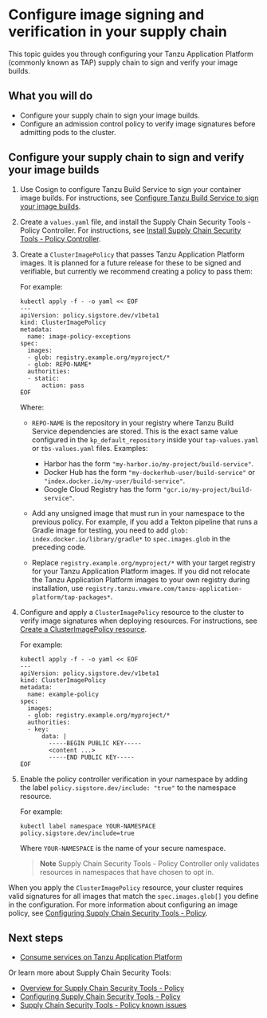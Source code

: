 # Configure image signing and verification in your supply chain

This topic guides you through configuring your Tanzu Application Platform (commonly known as TAP)
supply chain to sign and verify your image builds.

## <a id="you-will"></a>What you will do

- Configure your supply chain to sign your image builds.
- Configure an admission control policy to verify image signatures before admitting pods to the cluster.

## <a id="config-sc-to-img-builds"></a>Configure your supply chain to sign and verify your image builds

1. Use Cosign to configure Tanzu Build Service to sign your container image builds. For instructions, see [Configure Tanzu Build Service to sign your image builds](../tanzu-build-service/tbs-image-signing.md).

2. Create a `values.yaml` file, and install the Supply Chain Security Tools - Policy Controller. For instructions, see [Install Supply Chain Security Tools - Policy Controller](../scst-policy/install-scst-policy.md).

3. Create a `ClusterImagePolicy` that passes Tanzu Application Platform images. It is planned for a future release for these to be signed and verifiable, but currently we recommend creating a policy to pass them:

    For example:

    ```console
    kubectl apply -f - -o yaml << EOF
    ---
    apiVersion: policy.sigstore.dev/v1beta1
    kind: ClusterImagePolicy
    metadata:
      name: image-policy-exceptions
    spec:
      images:
      - glob: registry.example.org/myproject/*
      - glob: REPO-NAME*
      authorities:
      - static:
          action: pass
    EOF
    ```

    Where:

    - `REPO-NAME` is the repository in your registry where Tanzu Build Service dependencies are stored.
      This is the exact same value configured in the `kp_default_repository` inside your `tap-values.yaml`
      or `tbs-values.yaml` files. Examples:
      - Harbor has the form `"my-harbor.io/my-project/build-service"`.
      - Docker Hub has the form `"my-dockerhub-user/build-service"` or `"index.docker.io/my-user/build-service"`.
      - Google Cloud Registry has the form `"gcr.io/my-project/build-service"`.

    - Add any unsigned image that must run in your namespace to the previous policy.
      For example, if you add a Tekton pipeline that runs a Gradle image for testing, you need
      to add `glob: index.docker.io/library/gradle*` to `spec.images.glob` in the preceding code.

    - Replace `registry.example.org/myproject/*` with your target registry for your
      Tanzu Application Platform images. If you did not relocate the Tanzu Application Platform images
      to your own registry during installation, use
      `registry.tanzu.vmware.com/tanzu-application-platform/tap-packages*`.

4. Configure and apply a `ClusterImagePolicy` resource to the cluster to verify image signatures when deploying resources. For instructions, see [Create a ClusterImagePolicy resource](../scst-policy/configuring.md#create-cip-resource).

    For example:

    ```console
    kubectl apply -f - -o yaml << EOF
    ---
    apiVersion: policy.sigstore.dev/v1beta1
    kind: ClusterImagePolicy
    metadata:
      name: example-policy
    spec:
      images:
      - glob: registry.example.org/myproject/*
      authorities:
      - key:
          data: |
            -----BEGIN PUBLIC KEY-----
            <content ...>
            -----END PUBLIC KEY-----
    EOF
    ```

5. Enable the policy controller verification in your namespace by adding the label
`policy.sigstore.dev/include: "true"` to the namespace resource.

    For example:

    ```console
    kubectl label namespace YOUR-NAMESPACE policy.sigstore.dev/include=true
    ```

    Where `YOUR-NAMESPACE` is the name of your secure namespace.

   >**Note** Supply Chain Security Tools - Policy Controller only validates resources in namespaces
   >that have chosen to opt in.

When you apply the `ClusterImagePolicy` resource, your cluster requires valid signatures for all images that match the `spec.images.glob[]` you define in the configuration. For more information about configuring an image policy, see [Configuring Supply Chain Security Tools - Policy](../scst-policy/configuring.md).

## <a id="config-img-next-steps"></a>Next steps

- [Consume services on Tanzu Application Platform](consume-services.md)

Or learn more about Supply Chain Security Tools:

- [Overview for Supply Chain Security Tools - Policy](../scst-policy/overview.md)
- [Configuring Supply Chain Security Tools - Policy](../scst-policy/configuring.md)
- [Supply Chain Security Tools - Policy known issues](../release-notes.md)

